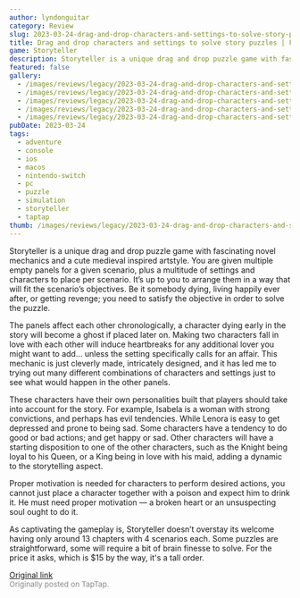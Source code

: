 ```yaml
---
author: lyndonguitar
category: Review
slug: 2023-03-24-drag-and-drop-characters-and-settings-to-solve-story-puzzles-first-impressions-storyte
title: Drag and drop characters and settings to solve story puzzles | First Impressions - Storyteller
game: Storyteller
description: Storyteller is a unique drag and drop puzzle game with fascinating novel mechanics and a cute medieval inspired artstyle. You are given multiple empty panels for a given scenario, plus a multitude of settings and characters to place per scenario. It’s up to you to arrange them in a way that will fit the scenario’s objectives. Be it somebody dying, living happily ever after, or getting revenge; you need to satisfy the objective in order to solve the puzzle.
featured: false
gallery:
  - /images/reviews/legacy/2023-03-24-drag-and-drop-characters-and-settings-to-solve-story-puzzles--first-impressions---storyte-0.avif
  - /images/reviews/legacy/2023-03-24-drag-and-drop-characters-and-settings-to-solve-story-puzzles--first-impressions---storyte-1.avif
  - /images/reviews/legacy/2023-03-24-drag-and-drop-characters-and-settings-to-solve-story-puzzles--first-impressions---storyte-2.avif
  - /images/reviews/legacy/2023-03-24-drag-and-drop-characters-and-settings-to-solve-story-puzzles--first-impressions---storyte-3.avif
  - /images/reviews/legacy/2023-03-24-drag-and-drop-characters-and-settings-to-solve-story-puzzles--first-impressions---storyte-4.avif
pubDate: 2023-03-24
tags:
  - adventure
  - console
  - ios
  - macos
  - nintendo-switch
  - pc
  - puzzle
  - simulation
  - storyteller
  - taptap
thumb: /images/reviews/legacy/2023-03-24-drag-and-drop-characters-and-settings-to-solve-story-puzzles--first-impressions---storyte-0.avif
---
```


Storyteller is a unique drag and drop puzzle game with fascinating novel mechanics and a cute medieval inspired artstyle. You are given multiple empty panels for a given scenario, plus a multitude of settings and characters to place per scenario. It’s up to you to arrange them in a way that will fit the scenario’s objectives. Be it somebody dying, living happily ever after, or getting revenge; you need to satisfy the objective in order to solve the puzzle.

The panels affect each other chronologically, a character dying early in the story will become a ghost if placed later on. Making two characters fall in love with each other will induce heartbreaks for any additional lover you might want to add… unless the setting specifically calls for an affair. This mechanic is just cleverly made, intricately designed, and it has led me to trying out many different combinations of characters and settings just to see what would happen in the other panels.

These characters have their own personalities built that players should take into account for the story. For example, Isabela is a woman with strong convictions, and perhaps has evil tendencies. While Lenora is easy to get depressed and prone to being sad. Some characters have a tendency to do good or bad actions; and get happy or sad. Other characters will have a starting disposition to one of the other characters, such as the Knight being loyal to his Queen, or a King being in love with his maid, adding a dynamic to the storytelling aspect.

Proper motivation is needed for characters to perform desired actions, you cannot just place a character together with a poison and expect him to drink it. He must need proper motivation — a broken heart or an unsuspecting soul ought to do it.

As captivating the gameplay is, Storyteller doesn’t overstay its welcome having only around 13 chapters with 4 scenarios each. Some puzzles are straightforward, some will require a bit of brain finesse to solve. For the price it asks, which is $15 by the way, it's a tall order.

[Original link](https://www.taptap.io/post/4883548)<br><span style="font-size: 0.95em; color: #888;">Originally posted on TapTap.</span>